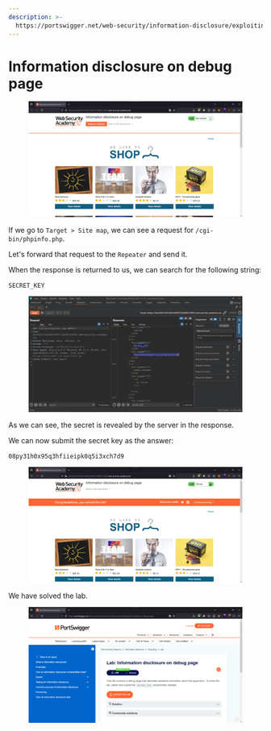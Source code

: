 ```yaml
---
description: >-
  https://portswigger.net/web-security/information-disclosure/exploiting/lab-infoleak-on-debug-page
---
```


# Information disclosure on debug page

<figure><img src="../../../.gitbook/assets/1 (148).png" alt=""><figcaption></figcaption></figure>

If we go to `Target > Site map`, we can see a request for `/cgi-bin/phpinfo.php`.&#x20;

Let's forward that request to the `Repeater` and send it.&#x20;

When the response is returned to us, we can search for the following string:

```
SECRET_KEY
```

<figure><img src="../../../.gitbook/assets/3 (120).png" alt=""><figcaption></figcaption></figure>

As we can see, the secret is revealed by the server in the response.&#x20;

We can now submit the secret key as the answer:

```
08py31h0x95q3hfiieipk0q5i3xch7d9
```

<figure><img src="../../../.gitbook/assets/4 (101).png" alt=""><figcaption></figcaption></figure>

We have solved the lab.

<figure><img src="../../../.gitbook/assets/5 (20).png" alt=""><figcaption></figcaption></figure>
